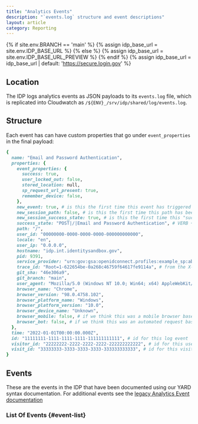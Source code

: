 ```yaml
---
title: "Analytics Events"
description: "`events.log` structure and event descriptions"
layout: article
category: Reporting
---
```


{% if site.env.BRANCH == 'main' %}
  {% assign idp_base_url = site.env.IDP_BASE_URL %}
{% else %}
  {% assign idp_base_url = site.env.IDP_BASE_URL_PREVIEW %}
{% endif %}
{% assign idp_base_url = idp_base_url | default: 'https://secure.login.gov' %}

## Location

The IDP logs analytics events as JSON payloads to its `events.log` file, which
is replicated into Cloudwatch as `/${ENV}_/srv/idp/shared/log/events.log`.

## Structure

Each event has can have custom properties that go under `event_properties` in the final payload:

```ruby
{
  name: "Email and Password Authentication",
  properties: {
    event_properties: {
      success: true,
      user_locked_out: false,
      stored_location: null,
      sp_request_url_present: true,
      remember_device: false,
    },
    new_event: true, # is this the first time this event has triggered this session
    new_session_path: false, # is this the first time this path has been visited this session
    new_session_success_state: true, # is this the first time this "success_state" has been recorded this session
    success_state: "POST|/|Email and Password Authentication", # VERB + PATH + EVENT
    path: "/",
    user_id: "00000000-0000-0000-0000-000000000000",
    locale: "en",
    user_ip: "0.0.0.0",
    hostname: "idp.int.identitysandbox.gov",
    pid: 9391,
    service_provider: "urn:gov:gsa:openidconnect.profiles:example_sp:abcdef",
    trace_id: "Root=1-622654be-0a268c46759f64617fe9114a", # from the X-Amzn-Trace-Id header
    git_sha: "46e306a9",
    git_branch: "main",
    user_agent: "Mozilla/5.0 (Windows NT 10.0; Win64; x64) AppleWebKit/537.36 (KHTML, like Gecko) Chrome/98.0.4758.102 Safari/537.36",
    browser_name: "Chrome",
    browser_version: "98.0.4758.102",
    browser_platform_name: "Windows",
    browser_platform_version: "10.0",
    browser_device_name: "Unknown",
    browser_mobile: false, # if we think this was a mobile browser based on User-Agent header
    browser_bot: false, # if we think this was an automated request based on User-Agent header
  },
  time: "2022-01-01T00:00:00.000Z",
  id: "11111111-1111-1111-1111-111111111111", # id for this log event
  visitor_id: "22222222-2222-2222-2222-222222222222", # id for this user via ahoy gem
  visit_id: "33333333-3333-3333-3333-333333333333", # id for this visit via ahoy gem
}


```


## Events

These are the events in the IDP that have been documented using our YARD syntax documentation.
For additional events see the [legacy Analytics Event documentation][legacy-documentation]

[legacy-documentation]: https://github.com/18F/identity-analytics-etl/blob/b42d5ca75bce809e00dcd1aa1bbbedf96339aca7/docs/Managing-analytics-events-in-IDP.md

### List Of Events {#event-list}

<div
  id="events-container"
  data-idp-base-url="{{ idp_base_url }}">
</div>

<script type="module">
import { loadAnalyticsEvents } from '{{ "/assets/js/build/analytics-events.js" | prepend: site.baseurl }}';

loadAnalyticsEvents();
</script>
